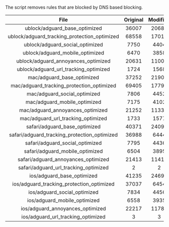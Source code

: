 The script removes rules that are blocked by DNS based blocking.


| File | Original | Modified |
|:----:|:-----:|:-----:|
| ublock/adguard_base_optimized | 36007 | 20685 |
| ublock/adguard_tracking_protection_optimized | 68558 | 17019 |
| ublock/adguard_social_optimized | 7750 | 4404 |
| ublock/adguard_mobile_optimized | 6470 | 3858 |
| ublock/adguard_annoyances_optimized | 20631 | 11003 |
| ublock/adguard_url_tracking_optimized | 1724 | 1568 |
| mac/adguard_base_optimized | 37252 | 21907 |
| mac/adguard_tracking_protection_optimized | 69405 | 17794 |
| mac/adguard_social_optimized | 7806 | 4452 |
| mac/adguard_mobile_optimized | 7175 | 4102 |
| mac/adguard_annoyances_optimized | 21252 | 11334 |
| mac/adguard_url_tracking_optimized | 1733 | 1577 |
| safari/adguard_base_optimized | 40371 | 24094 |
| safari/adguard_tracking_protection_optimized | 36988 | 6444 |
| safari/adguard_social_optimized | 7795 | 4436 |
| safari/adguard_mobile_optimized | 6504 | 3895 |
| safari/adguard_annoyances_optimized | 21413 | 11414 |
| safari/adguard_url_tracking_optimized | 2 | 2 |
| ios/adguard_base_optimized | 41235 | 24692 |
| ios/adguard_tracking_protection_optimized | 37037 | 6454 |
| ios/adguard_social_optimized | 7834 | 4456 |
| ios/adguard_mobile_optimized | 6558 | 3935 |
| ios/adguard_annoyances_optimized | 22217 | 11788 |
| ios/adguard_url_tracking_optimized | 3 | 3 |